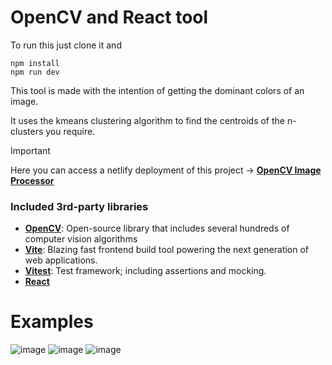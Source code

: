 # OpenCV and React tool

To run this just clone it and 

```
npm install
npm run dev
```

This tool is made with the intention of getting the dominant colors of an image. 

It uses the kmeans clustering algorithm to find the centroids of the n-clusters you require.

> [!important]
> Here you can access a netlify deployment of this project -> **[OpenCV Image Processor](https://open-cv-dominant-colors.netlify.app/)**

### Included 3rd-party libraries

- **[OpenCV](https://opencv.org/)**: Open-source library that includes several hundreds of computer vision algorithms
- **[Vite](https://vite.dev/)**: Blazing fast frontend build tool powering the next generation of web applications.
- **[Vitest](https://vitest.dev/)**: Test framework; including assertions and mocking.
- **[React](https://react.dev/)**


# Examples

![image](https://github.com/user-attachments/assets/a192acc1-5054-4df5-ad5d-a4397a0b9f39)
![image](https://github.com/user-attachments/assets/a6d64a72-705a-4973-be2e-366aa5a3d42b)
![image](https://github.com/user-attachments/assets/c5308615-1060-4de4-be39-19bfa1f6974b)
